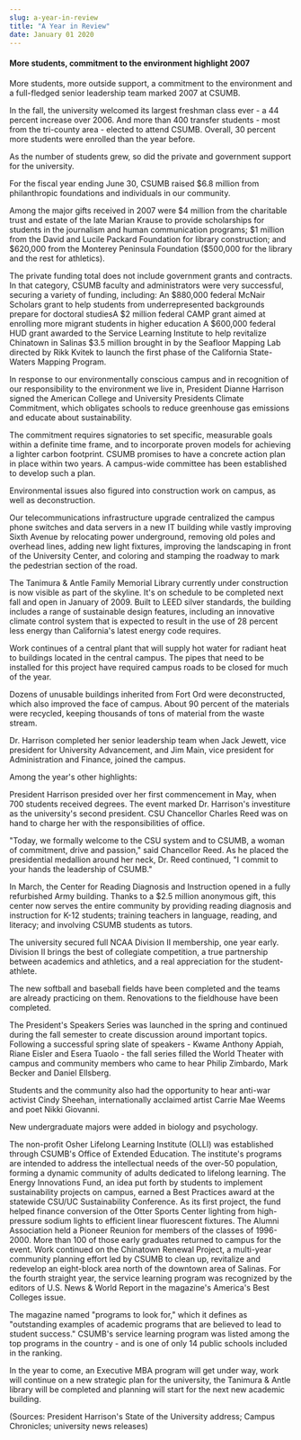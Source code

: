 ```yaml
---
slug: a-year-in-review
title: "A Year in Review"
date: January 01 2020
---
```


 
<h4>More students, commitment to the environment highlight 2007</h4>
<p>
  More students, more outside support, a commitment to the environment and a
  full-fledged senior leadership team marked 2007 at CSUMB.
</p>
<p>
  In the fall, the university welcomed its largest freshman class ever - a 44
  percent increase over 2006. And more than 400 transfer students - most from
  the tri-county area - elected to attend CSUMB. Overall, 30 percent more
  students were enrolled than the year before.
</p>
<p>
  As the number of students grew, so did the private and government support for
  the university.
</p>
<p>
  For the fiscal year ending June 30, CSUMB raised $6.8 million from
  philanthropic foundations and individuals in our community.
</p>
<p>
  Among the major gifts received in 2007 were $4 million from the charitable
  trust and estate of the late Marian Krause to provide scholarships for
  students in the journalism and human communication programs; $1 million from
  the David and Lucile Packard Foundation for library construction; and $620,000
  from the Monterey Peninsula Foundation ($500,000 for the library and the rest
  for athletics).
</p>
<p>
  The private funding total does not include government grants and contracts. In
  that category, CSUMB faculty and administrators were very successful, securing
  a variety of funding, including: An $880,000 federal McNair Scholars grant to
  help students from underrepresented backgrounds prepare for doctoral studiesA
  $2 million federal CAMP grant aimed at enrolling more migrant students in
  higher education A $600,000 federal HUD grant awarded to the Service Learning
  Institute to help revitalize Chinatown in Salinas $3.5 million brought in by
  the Seafloor Mapping Lab directed by Rikk Kvitek to launch the first phase of
  the California State-Waters Mapping Program.
</p>
<p>
  In response to our environmentally conscious campus and in recognition of our
  responsibility to the environment we live in, President Dianne Harrison signed
  the American College and University Presidents Climate Commitment, which
  obligates schools to reduce greenhouse gas emissions and educate about
  sustainability.
</p>
<p>
  The commitment requires signatories to set specific, measurable goals within a
  definite time frame, and to incorporate proven models for achieving a lighter
  carbon footprint. CSUMB promises to have a concrete action plan in place
  within two years. A campus-wide committee has been established to develop such
  a plan.
</p>
<p>
  Environmental issues also figured into construction work on campus, as well as
  deconstruction.
</p>
<p>
  Our telecommunications infrastructure upgrade centralized the campus phone
  switches and data servers in a new IT building while vastly improving Sixth
  Avenue by relocating power underground, removing old poles and overhead lines,
  adding new light fixtures, improving the landscaping in front of the
  University Center, and coloring and stamping the roadway to mark the
  pedestrian section of the road.
</p>
<p>
  The Tanimura &amp; Antle Family Memorial Library currently under construction
  is now visible as part of the skyline. It's on schedule to be completed next
  fall and open in January of 2009. Built to LEED silver standards, the building
  includes a range of sustainable design features, including an innovative
  climate control system that is expected to result in the use of 28 percent
  less energy than California's latest energy code requires.
</p>
<p>
  Work continues of a central plant that will supply hot water for radiant heat
  to buildings located in the central campus. The pipes that need to be
  installed for this project have required campus roads to be closed for much of
  the year.
</p>
<p>
  Dozens of unusable buildings inherited from Fort Ord were deconstructed, which
  also improved the face of campus. About 90 percent of the materials were
  recycled, keeping thousands of tons of material from the waste stream.
</p>
<p>
  Dr. Harrison completed her senior leadership team when Jack Jewett, vice
  president for University Advancement, and Jim Main, vice president for
  Administration and Finance, joined the campus.
</p>
<p>Among the year's other highlights:</p>
<p>
  President Harrison presided over her first commencement in May, when 700
  students received degrees. The event marked Dr. Harrison's investiture as the
  university's second president. CSU Chancellor Charles Reed was on hand to
  charge her with the responsibilities of office.
</p>
<p>
  "Today, we formally welcome to the CSU system and to CSUMB, a woman of
  commitment, drive and passion," said Chancellor Reed. As he placed the
  presidential medallion around her neck, Dr. Reed continued, "I commit to your
  hands the leadership of CSUMB."
</p>
<p>
  In March, the Center for Reading Diagnosis and Instruction opened in a fully
  refurbished Army building. Thanks to a $2.5 million anonymous gift, this
  center now serves the entire community by providing reading diagnosis and
  instruction for K-12 students; training teachers in language, reading, and
  literacy; and involving CSUMB students as tutors.
</p>
<p>
  The university secured full NCAA Division II membership, one year early.
  Division II brings the best of collegiate competition, a true partnership
  between academics and athletics, and a real appreciation for the
  student-athlete.
</p>
<p>
  The new softball and baseball fields have been completed and the teams are
  already practicing on them. Renovations to the fieldhouse have been completed.
</p>
<p>
  The President's Speakers Series was launched in the spring and continued
  during the fall semester to create discussion around important topics.
  Following a successful spring slate of speakers - Kwame Anthony Appiah, Riane
  Eisler and Esera Tuaolo - the fall series filled the World Theater with campus
  and community members who came to hear Philip Zimbardo, Mark Becker and Daniel
  Ellsberg.
</p>
<p>
  Students and the community also had the opportunity to hear anti-war activist
  Cindy Sheehan, internationally acclaimed artist Carrie Mae Weems and poet
  Nikki Giovanni.
</p>
<p>New undergraduate majors were added in biology and psychology.</p>
<p>
  The non-profit Osher Lifelong Learning Institute (OLLI) was established
  through CSUMB's Office of Extended Education. The institute's programs are
  intended to address the intellectual needs of the over-50 population, forming
  a dynamic community of adults dedicated to lifelong learning. The Energy
  Innovations Fund, an idea put forth by students to implement sustainability
  projects on campus, earned a Best Practices award at the statewide CSU/UC
  Sustainability Conference. As its first project, the fund helped finance
  conversion of the Otter Sports Center lighting from high-pressure sodium
  lights to efficient linear fluorescent fixtures. The Alumni Association held a
  Pioneer Reunion for members of the classes of 1996-2000. More than 100 of
  those early graduates returned to campus for the event. Work continued on the
  Chinatown Renewal Project, a multi-year community planning effort led by CSUMB
  to clean up, revitalize and redevelop an eight-block area north of the
  downtown area of Salinas. For the fourth straight year, the service learning
  program was recognized by the editors of U.S. News &amp; World Report in the
  magazine's America's Best Colleges issue.
</p>
<p>
  The magazine named "programs to look for," which it defines as "outstanding
  examples of academic programs that are believed to lead to student success."
  CSUMB's service learning program was listed among the top programs in the
  country - and is one of only 14 public schools included in the ranking.
</p>
<p>
  In the year to come, an Executive MBA program will get under way, work will
  continue on a new strategic plan for the university, the Tanimura &amp; Antle
  library will be completed and planning will start for the next new academic
  building.
</p>
<p>
  (Sources: President Harrison's State of the University address; Campus
  Chronicles; university news releases)
</p>
 

